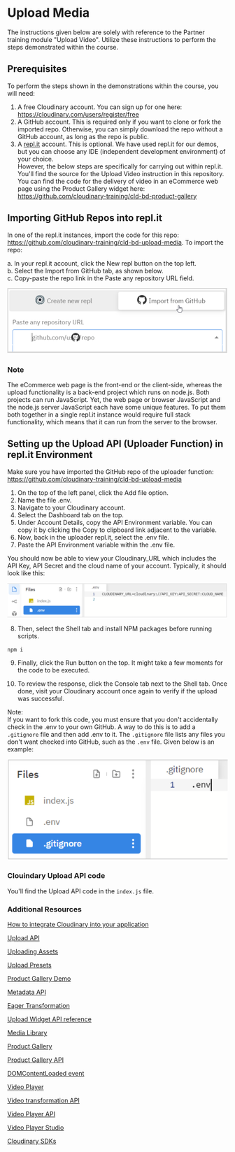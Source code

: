 # Upload Media

The instructions given below are solely with reference to the Partner training module "Upload Video". Utilize these instructions to perform the steps demonstrated within the course.

## Prerequisites 

To perform the steps shown in the demonstrations within the course, you will need:  

1. A free Cloudinary account. You can sign up for one here: https://cloudinary.com/users/register/free
2. A GitHub account. This is required only if you want to clone or fork the imported repo. Otherwise, you can simply download the repo without a GitHub account, as long as the repo is public.
3. A [repl.it](https://repli.it) account. This is optional. We have used repl.it for our demos, but you can choose any IDE (independent development environment) of your choice.   
However, the below steps are specifically for carrying out within repl.it.  
You'll find the source for the Upload Video instruction in this repository.  You can find the code for the delivery of video in an eCommerce web page using the  Product Gallery widget here: https://github.com/cloudinary-training/cld-bd-product-gallery


##  Importing GitHub Repos into repl.it    

In one of the repl.it instances, import the code for this repo: https://github.com/cloudinary-training/cld-bd-upload-media. 
To import the repo:    

a. In your repl.it account, click the New repl button on the top left.    
b. Select the Import from GitHub tab, as shown below.    
c. Copy-paste the repo link in the Paste any repository URL field.   

![Import from GitHub](./images/github-import.png)
 

### Note
The eCommerce web page is the front-end or the client-side, whereas the upload functionality is a back-end project which runs on node.js. Both projects can run JavaScript. Yet, the web page or browser JavaScript and the node.js server JavaScript each have some unique features. To put them both together in a single repl.it instance would require full stack functionality, which means that it can run from the server to the browser. 

## Setting up the Upload API (Uploader Function) in repl.it Environment  
Make sure you have imported the GitHub repo of the uploader function: https://github.com/cloudinary-training/cld-bd-upload-media  

1. On the top of the left panel, click the Add file option.
2. Name the file .env.  
3. Navigate to your Cloudinary account.
4. Select the Dashboard tab on the top.  
5. Under Account Details, copy the API Environment variable. You can copy it by clicking the Copy to clipboard link adjacent to the variable.
6. Now, back in the uploader repl.it, select the .env file.
7. Paste the API Environment variable within the .env file.  

You should now be able to view your Cloudinary_URL which includes the API Key, API Secret and the cloud name of your account. Typically, it should look like this:

![Credentials in .env file](./images/env.png)


8. Then, select the Shell tab and install NPM packages before running scripts. 

```bash
npm i
```

9. Finally, click the Run button on the top. It might take a few moments for the code to be executed. 

10. To review the response, click the Console tab next to the Shell tab.
Once done, visit your Cloudinary account once again to verify if the upload was successful. 

Note:  
If you want to fork this code, you must ensure that you don't accidentally check in the .env to your own GitHub. A way to do this is to add a `.gitignore` file and then add .env to it. The `.gitignore` file lists any files you don't want checked into GitHub, such as the `.env` file. 
Given below is an example:

![environment variable file is ignore by git](./images/gitignore.png)

### Clouindary Upload API code
You'll find the Upload API code in the `index.js` file.



### Additional Resources

[How to integrate Cloudinary into your application](https://cloudinary.com/documentation/how_to_integrate_cloudinary) 

[Upload API](https://cloudinary.com/documentation/image_upload_api_reference) 

[Uploading Assets](https://cloudinary.com/documentation/upload_images)  

[Upload Presets](https://cloudinary.com/documentation/upload_presets)  

[Product Gallery Demo](https://demo.cloudinary.com/product-gallery/)  

[Metadata API](https://cloudinary.com/documentation/metadata_api)  

[Eager Transformation](https://cloudinary.com/documentation/transformations_on_upload#eager_transformations)  

[Upload Widget API reference](https://cloudinary.com/documentation/upload_widget_reference) 

[Media Library](https://cloudinary.com/documentation/media_library_widget)  

[Product Gallery](https://cloudinary.com/documentation/product_gallery)  

[Product Gallery API](https://cloudinary.com/documentation/product_gallery_reference)  

[DOMContentLoaded event](https://developer.mozilla.org/en-US/docs/Web/API/Window/DOMContentLoaded_event)  

[Video Player](https://cloudinary.com/documentation/cloudinary_video_player)  

[Video transformation API](https://cloudinary.com/documentation/video_transformation_reference)  

[Video Player API](https://cloudinary.com/documentation/video_player_api_reference)  

[Video Player Studio](https://studio.cloudinary.com/)  

[Cloudinary SDKs](https://cloudinary.com/documentation/cloudinary_sdks)








